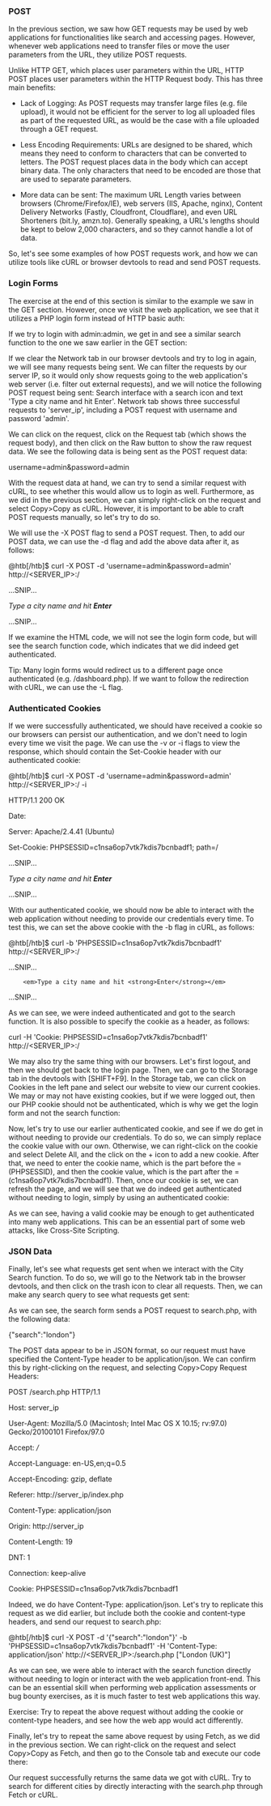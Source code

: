 <h3>POST</h3>

In the previous section, we saw how GET requests may be used by web applications for functionalities like search and accessing pages. However, whenever web applications need to transfer files or move the user parameters from the URL, they utilize POST requests.

Unlike HTTP GET, which places user parameters within the URL, HTTP POST places user parameters within the HTTP Request body. This has three main benefits:

- Lack of Logging: As POST requests may transfer large files (e.g. file upload), it would not be efficient for the server to log all uploaded files as part of the requested URL, as would be the case with a file uploaded through a GET request.

- Less Encoding Requirements: URLs are designed to be shared, which means they need to conform to characters that can be converted to letters. The POST request places data in the body which can accept binary data. The only characters that need to be encoded are those that are used to separate parameters.

- More data can be sent: The maximum URL Length varies between browsers (Chrome/Firefox/IE), web servers (IIS, Apache, nginx), Content Delivery Networks (Fastly, Cloudfront, Cloudflare), and even URL Shorteners (bit.ly, amzn.to). Generally speaking, a URL's lengths should be kept to below 2,000 characters, and so they cannot handle a lot of data.

So, let's see some examples of how POST requests work, and how we can utilize tools like cURL or browser devtools to read and send POST requests.

<h3>Login Forms</h3>

The exercise at the end of this section is similar to the example we saw in the GET section. However, once we visit the web application, we see that it utilizes a PHP login form instead of HTTP basic auth:

If we try to login with admin:admin, we get in and see a similar search function to the one we saw earlier in the GET section:

If we clear the Network tab in our browser devtools and try to log in again, we will see many requests being sent. We can filter the requests by our server IP, so it would only show requests going to the web application's web server (i.e. filter out external requests), and we will notice the following POST request being sent: Search interface with a search icon and text 'Type a city name and hit Enter'. Network tab shows three successful requests to 'server_ip', including a POST request with username and password 'admin'.

We can click on the request, click on the Request tab (which shows the request body), and then click on the Raw button to show the raw request data. We see the following data is being sent as the POST request data:

username=admin&password=admin

With the request data at hand, we can try to send a similar request with cURL, to see whether this would allow us to login as well. Furthermore, as we did in the previous section, we can simply right-click on the request and select Copy>Copy as cURL. However, it is important to be able to craft POST requests manually, so let's try to do so.

We will use the -X POST flag to send a POST request. Then, to add our POST data, we can use the -d flag and add the above data after it, as follows:

@htb[/htb]$ curl -X POST -d 'username=admin&password=admin' http://<SERVER_IP>:<PORT>/

...SNIP...

<em>Type a city name and hit <strong>Enter</strong></em>

...SNIP...

If we examine the HTML code, we will not see the login form code, but will see the search function code, which indicates that we did indeed get authenticated.

Tip: Many login forms would redirect us to a different page once authenticated (e.g. /dashboard.php). If we want to follow the redirection with cURL, we can use the -L flag.

<h3>Authenticated Cookies</h3>

If we were successfully authenticated, we should have received a cookie so our browsers can persist our authentication, and we don't need to login every time we visit the page. We can use the -v or -i flags to view the response, which should contain the Set-Cookie header with our authenticated cookie:

@htb[/htb]$ curl -X POST -d 'username=admin&password=admin' http://<SERVER_IP>:<PORT>/ -i

HTTP/1.1 200 OK

Date:

Server: Apache/2.4.41 (Ubuntu)

Set-Cookie: PHPSESSID=c1nsa6op7vtk7kdis7bcnbadf1; path=/

...SNIP...

<em>Type a city name and hit <strong>Enter</strong></em>

...SNIP...

With our authenticated cookie, we should now be able to interact with the web application without needing to provide our credentials every time. To test this, we can set the above cookie with the -b flag in cURL, as follows:

@htb[/htb]$ curl -b 'PHPSESSID=c1nsa6op7vtk7kdis7bcnbadf1' http://<SERVER_IP>:<PORT>/

...SNIP...

        <em>Type a city name and hit <strong>Enter</strong></em>

...SNIP...

As we can see, we were indeed authenticated and got to the search function. It is also possible to specify the cookie as a header, as follows:

curl -H 'Cookie: PHPSESSID=c1nsa6op7vtk7kdis7bcnbadf1' http://<SERVER_IP>:<PORT>/

We may also try the same thing with our browsers. Let's first logout, and then we should get back to the login page. Then, we can go to the Storage tab in the devtools with [SHIFT+F9]. In the Storage tab, we can click on Cookies in the left pane and select our website to view our current cookies. We may or may not have existing cookies, but if we were logged out, then our PHP cookie should not be authenticated, which is why we get the login form and not the search function:

Now, let's try to use our earlier authenticated cookie, and see if we do get in without needing to provide our credentials. To do so, we can simply replace the cookie value with our own. Otherwise, we can right-click on the cookie and select Delete All, and the click on the + icon to add a new cookie. After that, we need to enter the cookie name, which is the part before the = (PHPSESSID), and then the cookie value, which is the part after the = (c1nsa6op7vtk7kdis7bcnbadf1). Then, once our cookie is set, we can refresh the page, and we will see that we do indeed get authenticated without needing to login, simply by using an authenticated cookie:

As we can see, having a valid cookie may be enough to get authenticated into many web applications. This can be an essential part of some web attacks, like Cross-Site Scripting.

<h3>JSON Data</h3>

Finally, let's see what requests get sent when we interact with the City Search function. To do so, we will go to the Network tab in the browser devtools, and then click on the trash icon to clear all requests. Then, we can make any search query to see what requests get sent:

As we can see, the search form sends a POST request to search.php, with the following data:

{"search":"london"}

The POST data appear to be in JSON format, so our request must have specified the Content-Type header to be application/json. We can confirm this by right-clicking on the request, and selecting Copy>Copy Request Headers:

POST /search.php HTTP/1.1

Host: server_ip

User-Agent: Mozilla/5.0 (Macintosh; Intel Mac OS X 10.15; rv:97.0) Gecko/20100101 Firefox/97.0

Accept: _/_

Accept-Language: en-US,en;q=0.5

Accept-Encoding: gzip, deflate

Referer: http://server_ip/index.php

Content-Type: application/json

Origin: http://server_ip

Content-Length: 19

DNT: 1

Connection: keep-alive

Cookie: PHPSESSID=c1nsa6op7vtk7kdis7bcnbadf1

Indeed, we do have Content-Type: application/json. Let's try to replicate this request as we did earlier, but include both the cookie and content-type headers, and send our request to search.php:

@htb[/htb]$ curl -X POST -d '{"search":"london"}' -b 'PHPSESSID=c1nsa6op7vtk7kdis7bcnbadf1' -H 'Content-Type: application/json' http://<SERVER_IP>:<PORT>/search.php
["London (UK)"]

As we can see, we were able to interact with the search function directly without needing to login or interact with the web application front-end. This can be an essential skill when performing web application assessments or bug bounty exercises, as it is much faster to test web applications this way.

Exercise: Try to repeat the above request without adding the cookie or content-type headers, and see how the web app would act differently.

Finally, let's try to repeat the same above request by using Fetch, as we did in the previous section. We can right-click on the request and select Copy>Copy as Fetch, and then go to the Console tab and execute our code there:

Our request successfully returns the same data we got with cURL. Try to search for different cities by directly interacting with the search.php through Fetch or cURL.
